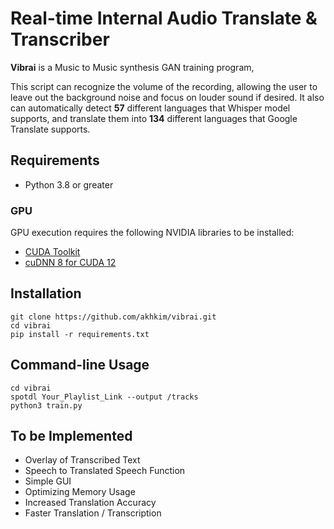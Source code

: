 # Real-time Internal Audio Translate & Transcriber

**Vibrai** is a Music to Music synthesis GAN training program, 

This script can recognize the volume of the recording, allowing the user to leave out the background noise and focus on louder sound if desired.
It also can automatically detect **57** different languages that Whisper model supports, and translate them into **134** different languages that Google Translate supports.

## Requirements
- Python 3.8 or greater

### GPU
GPU execution requires the following NVIDIA libraries to be installed:

- [CUDA Toolkit](https://developer.nvidia.com/cuda-downloads)
- [cuDNN 8 for CUDA 12](https://developer.nvidia.com/cudnn)

## Installation
```
git clone https://github.com/akhkim/vibrai.git
cd vibrai
pip install -r requirements.txt
```

## Command-line Usage
```
cd vibrai
spotdl Your_Playlist_Link --output /tracks
python3 train.py
```

## To be Implemented
- Overlay of Transcribed Text
- Speech to Translated Speech Function
- Simple GUI
- Optimizing Memory Usage
- Increased Translation Accuracy
- Faster Translation / Transcription
